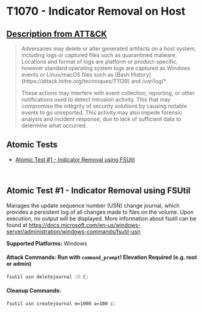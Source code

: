 # T1070 - Indicator Removal on Host
## [Description from ATT&CK](https://attack.mitre.org/techniques/T1070)
<blockquote>Adversaries may delete or alter generated artifacts on a host system, including logs or captured files such as quarantined malware. Locations and format of logs are platform or product-specific, however standard operating system logs are captured as Windows events or Linux/macOS files such as [Bash History](https://attack.mitre.org/techniques/T1139) and /var/log/*.

These actions may interfere with event collection, reporting, or other notifications used to detect intrusion activity. This that may compromise the integrity of security solutions by causing notable events to go unreported. This activity may also impede forensic analysis and incident response, due to lack of sufficient data to determine what occurred.</blockquote>

## Atomic Tests

- [Atomic Test #1 - Indicator Removal using FSUtil](#atomic-test-1---indicator-removal-using-fsutil)


<br/>

## Atomic Test #1 - Indicator Removal using FSUtil
Manages the update sequence number (USN) change journal, which provides a persistent log of all changes made to files on the volume. Upon execution, no output
will be displayed. More information about fsutil can be found at https://docs.microsoft.com/en-us/windows-server/administration/windows-commands/fsutil-usn

**Supported Platforms:** Windows





#### Attack Commands: Run with `command_prompt`!  Elevation Required (e.g. root or admin) 


```cmd
fsutil usn deletejournal /D C:
```

#### Cleanup Commands:
```cmd
fsutil usn createjournal m=1000 a=100 c:
```





<br/>
